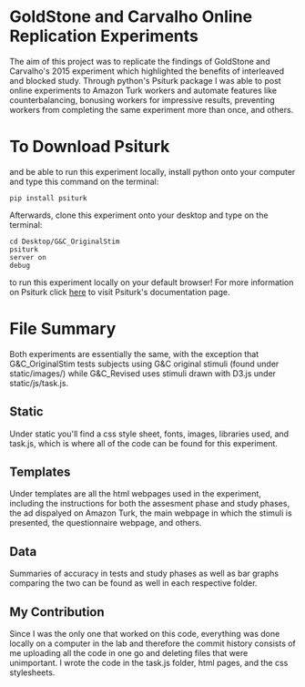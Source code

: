 # GoldStone and Carvalho Online Replication Experiments

The aim of this project was to replicate the findings of GoldStone and Carvalho's 2015 experiment which highlighted the benefits of interleaved and blocked study. Through python's Psiturk package I was able to post online experiments to Amazon Turk workers and automate features like counterbalancing, bonusing workers for impressive results, preventing workers from completing the same experiment more than once, and others.

# To Download Psiturk

and be able to run this experiment locally, install python onto your computer and type this command on the terminal:

```
pip install psiturk
```

Afterwards, clone this experiment onto your desktop and type on the terminal: 

```
cd Desktop/G&C_OriginalStim
psiturk
server on
debug
```
to run this experiment locally on your default browser! For more information on Psiturk click [here](https://psiturk.readthedocs.io/en/latest/) to visit Psiturk's documentation page.

# File Summary
Both experiments are essentially the same, with the exception that G&C_OriginalStim tests subjects using G&C original stimuli (found under static/images/) while G&C_Revised uses stimuli drawn with D3.js under static/js/task.js. 

## Static
Under static you'll find a css style sheet, fonts, images, libraries used, and task.js, which is where all of the code can be found for this experiment.

## Templates
Under templates are all the html webpages used in the experiment, including the instructions for both the assesment phase and study phases, the ad dispalyed on Amazon Turk, the main webpage in which the stimuli is presented, the questionnaire webpage, and others.

## Data
Summaries of accuracy in tests and study phases as well as bar graphs comparing the two can be found as well in each respective folder.

## My Contribution
Since I was the only one that worked on this code, everything was done locally on a computer in the lab and therefore the commit history consists of me uploading all the code in one go and deleting files that were unimportant. I wrote the code in the task.js folder, html pages, and the css stylesheets.

